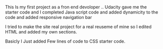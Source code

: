 This Is my first project as a fron end devoloper .. 
Udacity gave me the starter code and I completed Java script code and added dynamicity to the code  and added responsive navigation bar 

I tried to make the site real project for a real reuseme of mine so I edited HTML and added  my own sections.

Basicly I Just added Few lines of code to CSS starter code. 
